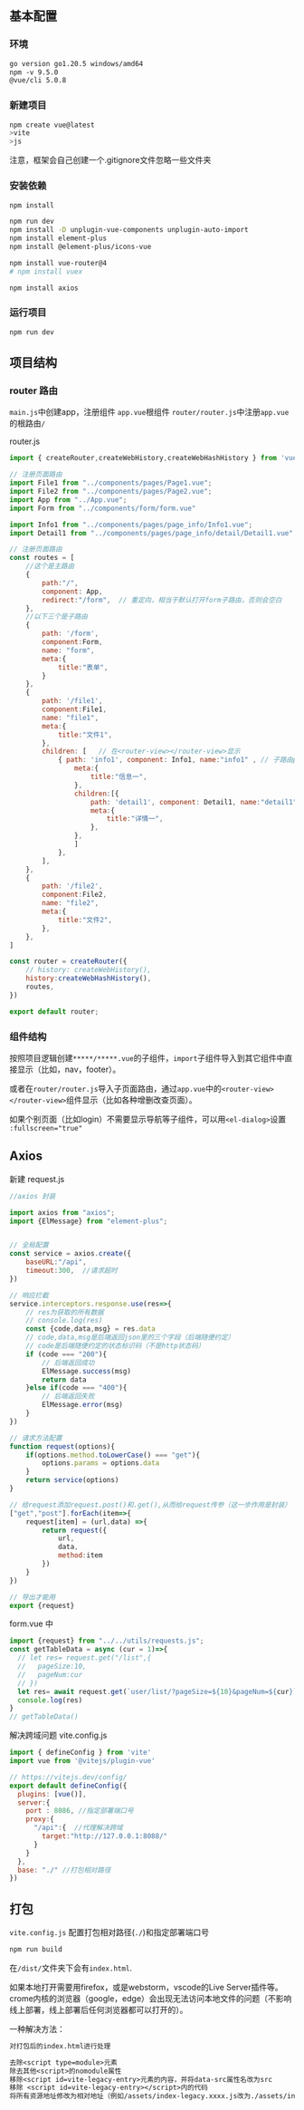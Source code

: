 ## 基本配置

### 环境
```txt
go version go1.20.5 windows/amd64
npm -v 9.5.0
@vue/cli 5.0.8
```

### 新建项目
```bash
npm create vue@latest
>vite
>js
```
注意，框架会自己创建一个.gitignore文件忽略一些文件夹

### 安装依赖
```bash
npm install

npm run dev
npm install -D unplugin-vue-components unplugin-auto-import
npm install element-plus
npm install @element-plus/icons-vue

npm install vue-router@4
# npm install vuex

npm install axios
```

### 运行项目
```bash
npm run dev
```

## 项目结构

### router 路由
`main.js`中创建app，注册组件
`app.vue`根组件
`router/router.js`中注册`app.vue`的根路由`/`

router.js
```js
import { createRouter,createWebHistory,createWebHashHistory } from 'vue-router'

// 注册页面路由
import File1 from "../components/pages/Page1.vue";
import File2 from "../components/pages/Page2.vue";
import App from "../App.vue";
import Form from "../components/form/form.vue"

import Info1 from "../components/pages/page_info/Info1.vue";
import Detail1 from "../components/pages/page_info/detail/Detail1.vue";

// 注册页面路由
const routes = [
    //这个是主路由
    {
        path:"/",
        component: App,
        redirect:"/form",  // 重定向，相当于默认打开form子路由，否则会空白
    },
    //以下三个是子路由
    {
        path: '/form',
        component:Form,
        name: "form",
        meta:{
            title:"表单",
        }
    },
    {
        path: '/file1',
        component:File1,
        name: "file1",
        meta:{
            title:"文件1",
        },
        children: [   // 在<router-view></router-view>显示
            { path: 'info1', component: Info1, name:"info1" , // 子路由path不要加‘ / ’
                meta:{
                    title:"信息一",
                },
                children:[{
                    path: 'detail1', component: Detail1, name:"detail1" , // 子路由path不要加‘ / ’
                    meta:{
                        title:"详情一",
                    },
                },
                ]
            },
        ],
    },
    {
        path: '/file2',
        component:File2,
        name: "file2",
        meta:{
            title:"文件2",
        },
    },
]

const router = createRouter({
    // history: createWebHistory(),
    history:createWebHashHistory(),
    routes,
})

export default router;
```

### 组件结构
按照项目逻辑创建`*****/*****.vue`的子组件，`import`子组件导入到其它组件中直接显示（比如，nav，footer）。

或者在`router/router.js`导入子页面路由，通过`app.vue`中的`<router-view></router-view>`组件显示（比如各种增删改查页面）。

如果个别页面（比如login）不需要显示导航等子组件，可以用`<el-dialog>`设置 `:fullscreen="true"`



## Axios

新建 request.js
```js
//axios 封装

import axios from "axios";
import {ElMessage} from "element-plus";


// 全局配置
const service = axios.create({
    baseURL:"/api",
    timeout:300,  //请求超时
})

// 响应拦截
service.interceptors.response.use(res=>{
    // res为获取的所有数据
    // console.log(res)
    const {code,data,msg} = res.data
    // code,data,msg是后端返回json里的三个字段（后端随便约定）
    // code是后端随便约定的状态标识码（不是http状态码）
    if (code === "200"){
        // 后端返回成功
        ElMessage.success(msg)
        return data
    }else if(code === "400"){
        // 后端返回失败
        ElMessage.error(msg)
    }
})

// 请求方法配置
function request(options){
    if(options.method.toLowerCase() === "get"){
        options.params = options.data
    }
    return service(options)
}

// 给request添加request.post()和.get(),从而给request传参（这一步作用是封装）
["get","post"].forEach(item=>{
    request[item] = (url,data) =>{
        return request({
            url,
            data,
            method:item
        })
    }
})

// 导出才能用
export {request}
```

form.vue 中
```ts
import {request} from "../../utils/requests.js";
const getTableData = async (cur = 1)=>{
  // let res= request.get("/list",{
  //   pageSize:10,
  //   pageNum:cur
  // })
  let res= await request.get(`user/list/?pageSize=${10}&pageNum=${cur}`)
  console.log(res)
}
// getTableData()
```

解决跨域问题 vite.config.js
```js
import { defineConfig } from 'vite'
import vue from '@vitejs/plugin-vue'

// https://vitejs.dev/config/
export default defineConfig({
  plugins: [vue()],
  server:{
    port : 8086, //指定部署端口号
    proxy:{
      "/api":{  //代理解决跨域
        target:"http://127.0.0.1:8088/"
      }
    }
  },
  base: "./" //打包相对路径
})
```

## 打包
`vite.config.js` 配置打包相对路径(`./`)和指定部署端口号
```bash
npm run build
```
在`/dist/`文件夹下会有`index.html`.

如果本地打开需要用firefox，或是webstorm，vscode的Live Server插件等。crome内核的浏览器（google，edge）会出现无法访问本地文件的问题（不影响线上部署，线上部署后任何浏览器都可以打开的）。

一种解决方法：
```txt
对打包后的index.html进行处理

去除<script type=module>元素
除去其他<script>的nomodule属性
移除<script id=vite-legacy-entry>元素的内容，并将data-src属性名改为src
移除 <script id=vite-legacy-entry></script>内的代码
将所有资源地址修改为相对地址（例如/assets/index-legacy.xxxx.js改为./assets/index-legacy.xxxx.js注意，还有 CSS 文件）

```